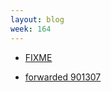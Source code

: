 ```yaml
---
layout: blog
week: 164
---
```


* [FIXME](https://bugs.debian.org/901300)

* [forwarded 901307](https://github.com/sphinx-gallery/sphinx-gallery/pull/390)
